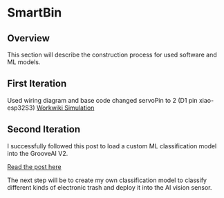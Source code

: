 # SmartBin

## Overview
This section will describe the construction process for used software and ML models.

## First Iteration
Used wiring diagram and base code
changed servoPin to 2 (D1 pin xiao-esp32S3)
[Workwiki Simulation](https://wokwi.com/projects/360939448028148737)

## Second Iteration
I successfully followed this post to load a custom ML classification model into the GrooveAI V2.

[Read the post here](https://www.hackster.io/mjrobot/computer-vision-at-the-edge-with-grove-vision-ai-module-v2-0003c7)

The next step will be to create my own classification model to classify different kinds of electronic trash and deploy it into the AI vision sensor.